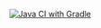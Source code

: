 [![Java CI with Gradle](https://github.com/Khorolskaia-V/2.4.-BDD/actions/workflows/gradle.yml/badge.svg)](https://github.com/Khorolskaia-V/2.4.-BDD/actions/workflows/gradle.yml)
